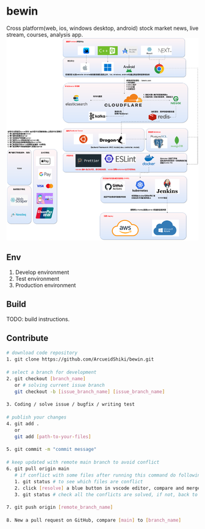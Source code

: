 # bewin

Cross platform(web, ios, windows desktop, android) stock market news, live stream, courses, analysis app.
![alt text](docs/images/overview.drawio.png)

## Env

1. Develop environment
2. Test environment
3. Production environment

## Build

TODO: build instructions.

## Contribute

```bash
# download code repository
1. git clone https://github.com/ArcueidShiki/bewin.git

# select a branch for development
2. git checkout [branch_name]
   or # solving current issue branch
   git checkout -b [issue_branch_name] [issue_branch_name]

3. Coding / solve issue / bugfix / writing test

# publish your changes
4. git add .
   or
   git add [path-to-your-files]

5. git commit -m "commit message"

# keep updated with remote main branch to avoid conflict
6. git pull origin main
   # if conflict with some files after running this command do following:
   1. git status # to see which files are conflict
   2. click [resolve] a blue button in vscode editor, compare and merges.
   3. git status # check all the conflicts are solved, if not, back to step2 until all the conflicts are solved.

7. git push origin [remote_branch_name]

8. New a pull request on GitHub, compare [main] to [branch_name]
```
